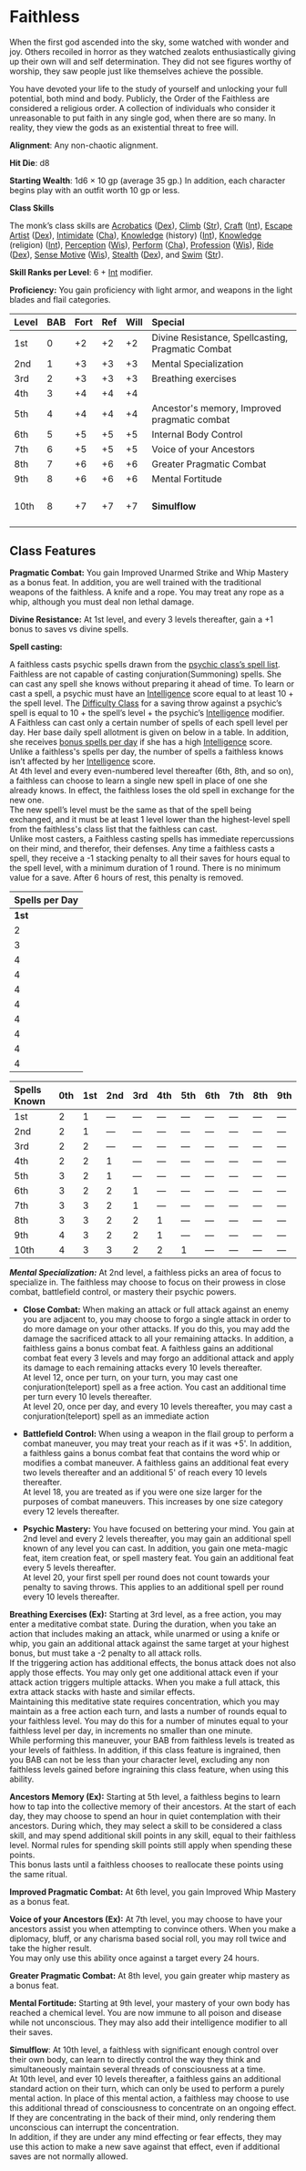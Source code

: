 # Faithless

When the first god ascended into the sky, some watched with wonder and joy.  Others recoiled in horror as they watched zealots enthusiastically giving up their own will and self determination.  They did not see figures worthy of worship, they saw people just like themselves achieve the possible.

You have devoted your life to the study of yourself and unlocking your full potential, both mind and body.
Publicly, the Order of the Faithless are considered a religious order.  A collection of individuals who consider it unreasonable to put faith in any single god, when there are so many.  In reality, they view the gods as an existential threat to free will.

**Alignment**: Any non-chaotic alignment.

**Hit Die**: d8

**Starting Wealth**: 1d6 × 10 gp (average 35 gp.) In addition, each character begins play with an outfit worth 10 gp or less.

**Class Skills**

The monk’s class skills are [Acrobatics](https://www.d20pfsrd.com/skills/acrobatics) ([Dex](https://www.d20pfsrd.com/basics-ability-scores/ability-scores#TOC-Dexterity-Dex-)), [Climb](https://www.d20pfsrd.com/skills/climb) ([Str](https://www.d20pfsrd.com/basics-ability-scores/ability-scores#TOC-Strength-Str-)), [Craft](https://www.d20pfsrd.com/skills/craft) ([Int](https://www.d20pfsrd.com/basics-ability-scores/ability-scores#TOC-Intelligence-Int-)), [Escape Artist](https://www.d20pfsrd.com/skills/escape-artist) ([Dex](https://www.d20pfsrd.com/basics-ability-scores/ability-scores#TOC-Dexterity-Dex-)), [Intimidate](https://www.d20pfsrd.com/skills/intimidate) ([Cha](https://www.d20pfsrd.com/basics-ability-scores/ability-scores#TOC-Charisma-Cha-)), [Knowledge](https://www.d20pfsrd.com/skills/knowledge) (history) ([Int](https://www.d20pfsrd.com/basics-ability-scores/ability-scores#TOC-Intelligence-Int-)), [Knowledge](https://www.d20pfsrd.com/skills/knowledge) (religion) ([Int](https://www.d20pfsrd.com/basics-ability-scores/ability-scores#TOC-Intelligence-Int-)), [Perception](https://www.d20pfsrd.com/skills/perception) ([Wis](https://www.d20pfsrd.com/basics-ability-scores/ability-scores#TOC-Wisdom-Wis-)), [Perform](https://www.d20pfsrd.com/skills/perform) ([Cha](https://www.d20pfsrd.com/basics-ability-scores/ability-scores#TOC-Charisma-Cha-)), [Profession](https://www.d20pfsrd.com/skills/profession) ([Wis](https://www.d20pfsrd.com/basics-ability-scores/ability-scores#TOC-Wisdom-Wis-)), [Ride](https://www.d20pfsrd.com/skills/ride) ([Dex](https://www.d20pfsrd.com/basics-ability-scores/ability-scores#TOC-Dexterity-Dex-)), [Sense Motive](https://www.d20pfsrd.com/skills/sense-motive) ([Wis](https://www.d20pfsrd.com/basics-ability-scores/ability-scores#TOC-Wisdom-Wis-)), [Stealth](https://www.d20pfsrd.com/skills/stealth) ([Dex](https://www.d20pfsrd.com/basics-ability-scores/ability-scores#TOC-Dexterity-Dex-)), and [Swim](https://www.d20pfsrd.com/skills/swim) ([Str](https://www.d20pfsrd.com/basics-ability-scores/ability-scores#TOC-Strength-Str-)).

**Skill Ranks per Level**: 6 + [Int](https://www.d20pfsrd.com/basics-ability-scores/ability-scores#TOC-Intelligence-Int-) modifier.

**Proficiency:**  You gain proficiency with light armor, and weapons in the light blades and flail categories.

|**Level**|**BAB**|**Fort**|**Ref**|**Will**|**Special**|
| :- | :- | :- | :- | :- | :- |
|1st|0|+2|+2|+2|Divine Resistance, Spellcasting, Pragmatic Combat|
|2nd|1|+3|+3|+3|Mental Specialization|
|3rd|2|+3|+3|+3|Breathing exercises|
|4th|3|+4|+4|+4||
|5th|4|+4|+4|+4|Ancestor's memory, Improved pragmatic combat|
|6th|5|+5|+5|+5|Internal Body Control|
|7th|6|+5|+5|+5|Voice of your Ancestors|
|8th|7|+6|+6|+6|Greater Pragmatic Combat|
|9th|8|+6|+6|+6|Mental Fortitude|
|10th|8|+7|+7|+7|<h4>Simulflow</h4>|

## Class Features

**Pragmatic Combat:**  You gain Improved Unarmed Strike and Whip Mastery as a bonus feat.  In addition, you are well trained with the traditional weapons of the faithless.  A knife and a rope.  You may treat any rope as a whip, although you must deal non lethal damage.

**Divine Resistance:**  At 1st level, and every 3 levels thereafter, gain a +1 bonus to saves vs divine spells.

**Spell casting:**

A faithless casts psychic spells drawn from the [psychic class’s spell list](https://www.d20pfsrd.com/magic/spell-lists-and-domains/psychic).  Faithless are not capable of casting conjuration(Summoning) spells.  She can cast any spell she knows without preparing it ahead of time. To learn or cast a spell, a psychic must have an [Intelligence](https://www.d20pfsrd.com/basics-ability-scores/ability-scores#TOC-Intelligence-Int-) score equal to at least 10 + the spell level. The [Difficulty Class](https://www.d20pfsrd.com/basics-ability-scores/glossary#TOC-Difficulty-Class-DC-) for a saving throw against a psychic’s spell is equal to 10 + the spell’s level + the psychic’s [Intelligence](https://www.d20pfsrd.com/basics-ability-scores/ability-scores#TOC-Intelligence-Int-) modifier.<br/>
A Faithless can cast only a certain number of spells of each spell level per day. Her base daily spell allotment is given on below in a table.  In addition, she receives [bonus spells per day](https://www.d20pfsrd.com/basics-ability-scores/ability-scores#TOC-Abilities-and-Spellcasters) if she has a high [Intelligence](https://www.d20pfsrd.com/basics-ability-scores/ability-scores#TOC-Intelligence-Int-) score.<br/>
Unlike a faithless's spells per day, the number of spells a faithless knows isn’t affected by her [Intelligence](https://www.d20pfsrd.com/basics-ability-scores/ability-scores#TOC-Intelligence-Int-) score.<br/>
At 4th level and every even-numbered level thereafter (6th, 8th, and so on), a faithless can choose to learn a single new spell in place of one she already knows. In effect, the faithless loses the old spell in exchange for the new one.<br/>
The new spell’s level must be the same as that of the spell being exchanged, and it must be at least 1 level lower than the highest-level spell from the faithless's class list that the faithless can cast.<br/>
Unlike most casters, a Faithless casting spells has immediate repercussions on their mind, and therefor, their defenses.  Any time a faithless casts a spell, they receive a -1 stacking penalty to all their saves for hours equal to the spell level, with a minimum duration of 1 round.  There is no minimum value for a save.  After 6 hours of rest, this penalty is removed.

|**Spells per Day**|
| :- |
|**1st**|**2nd**|**3rd**|**4th**|**5th**|**6th**|**7th**|**8th**|**9th**|
|2|—|—|—|—|—|—|—|—|
|3|—|—|—|—|—|—|—|—|
|4|—|—|—|—|—|—|—|—|
|4|2|—|—|—|—|—|—|—|
|4|3|—|—|—|—|—|—|—|
|4|4|2|—|—|—|—|—|—|
|4|4|3|—|—|—|—|—|—|
|4|4|4|2|—|—|—|—|—|
|4|4|4|3|—|—|—|—|—|
|4|4|4|4|2|—|—|—|—|


|Spells Known|**0th**|**1st**|**2nd**|**3rd**|**4th**|**5th**|**6th**|**7th**|**8th**|**9th**|
| :- | :- | :- | :- | :- | :- | :- | :- | :- | :- | :- |
|1st|2|1|—|—|—|—|—|—|—|—|
|2nd|2|1|—|—|—|—|—|—|—|—|
|3rd|2|2|—|—|—|—|—|—|—|—|
|4th|2|2|1|—|—|—|—|—|—|—|
|5th|3|2|1|—|—|—|—|—|—|—|
|6th|3|2|2|1|—|—|—|—|—|—|
|7th|3|3|2|1|—|—|—|—|—|—|
|8th|3|3|2|2|1|—|—|—|—|—|
|9th|4|3|2|2|1|—|—|—|—|—|
|10th|4|3|3|2|2|1|—|—|—|—|

***Mental Specialization:***  At 2nd level, a faithless picks an area of focus to specialize in.  The faithless may choose to focus on their prowess in close combat, battlefield control, or mastery their psychic powers.

* **Close Combat:**  When  making an attack or full attack against an enemy you are adjacent to, you may choose to forgo a single attack in order to do more damage on your other attacks.  If you do this, you may add the damage the sacrificed attack to all your remaining attacks.  In addition, a faithless gains a bonus combat feat.  A faithless gains an additional combat feat every 3 levels and may forgo an additional attack and apply its damage to each remaining attacks every 10 levels thereafter.<br/>
At level 12, once per turn, on your turn, you may cast one conjuration(teleport) spell as a free action. You cast an additional time per turn every 10 levels thereafter.<br/>
At level 20, once per day, and every 10 levels thereafter, you may cast a conjuration(teleport) spell as an immediate action

* **Battlefield Control:**  When using a weapon in the flail group to perform a combat maneuver, you may treat your reach as if it was +5'. In addition, a faithless gains a bonus combat feat that contains the word whip or modifies a combat maneuver.  A  faithless gains an additional feat every two levels thereafter and an additional 5' of reach every 10 levels thereafter.<br/>
At level 18, you are treated as if you were one size larger for the purposes of combat maneuvers.   This increases by one size category every 12 levels thereafter.

* **Psychic Mastery:**  You have focused on bettering your mind.  You gain at 2nd level and every 2 levels thereafter, you may gain an additional spell known of any level you can cast.  In addition, you gain one meta-magic feat, item creation feat, or spell mastery feat.  You gain an additional feat every 5 levels thereafter.<br/>
At level 20, your first spell per round does not count towards your penalty to saving throws.  This applies to an additional spell per round every 10 levels thereafter.


**Breathing Exercises (Ex):**  Starting at 3rd level, as a free action, you may enter a meditative combat state.  During the duration, when you take an action that includes making an attack, while unarmed or using a knife or whip, you gain an additional attack against the same target at your highest bonus, but must take a -2 penalty to all attack rolls.  <br/>
If the triggering action has additional effects, the bonus attack does not also apply those effects.  You may only get one additional attack even if your attack action triggers multiple attacks.   When you make a full attack, this extra attack stacks with haste and similar effects.<br/>
Maintaining this meditative state requires concentration, which you may maintain as a free action each turn, and lasts a number of rounds equal to your faithless level.
You may do this for a number of minutes equal to your faithless level per day, in increments no smaller than one minute.<br/>
While performing this maneuver, your BAB from faithless levels is treated as your levels of faithless.   In addition, if this class feature is ingrained, then you BAB can not be less than your character level, excluding any non faithless levels gained before ingraining this class feature, when using this ability.

**Ancestors Memory (Ex):** Starting at 5th level, a faithless begins to learn how to tap into the collective memory of their ancestors. At the start of each day, they may choose to spend an hour in quiet contemplation with their ancestors.  During which, they may select a skill to be considered a class skill, and may spend additional skill points in any skill, equal to their faithless level.  Normal rules for spending skill points still apply when spending these points.  <br/>
This bonus lasts until a faithless chooses to reallocate these points using the same ritual.

**Improved Pragmatic Combat:**  At 6th level, you gain Improved Whip Mastery as a bonus feat.

**Voice of your Ancestors (Ex):** At 7th level, you may choose to have your ancestors assist you when attempting to convince others. When you make a diplomacy, bluff, or any charisma based social roll, you may roll twice and take the higher result.<br/>
You may only use this ability once against a target every 24 hours.

**Greater Pragmatic Combat:**  At 8th level, you gain greater whip mastery as a bonus feat.

**Mental Fortitude:**  Starting at 9th level, your mastery of your own body has reached a chemical level.  You are now immune to all poison and disease while not unconscious. They may also add their intelligence modifier to all their saves.

**Simulflow**: At 10th level, a faithless with significant enough control over their own body, can learn to directly control the way they think and simultaneously maintain several threads of consciousness at a time.  <br/>
At 10th level, and ever 10 levels thereafter, a faithless gains an additional standard action on their turn, which can only be used to perform a purely mental action.
In place of this mental action, a faithless may choose to use this additional thread of consciousness to concentrate on an ongoing effect.  If they are concentrating in the back of their mind, only rendering them unconscious can interrupt the concentration.<br/>
In addition, if they are under any mind effecting or fear effects, they may use this action to make a new save against that effect, even if additional saves are not normally allowed.

